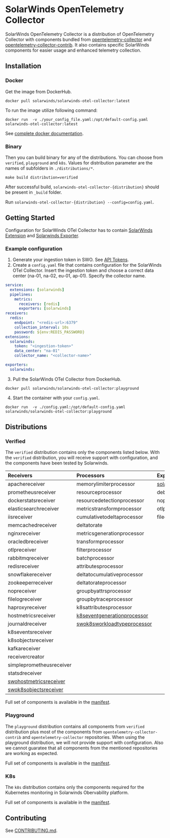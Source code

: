 # SolarWinds OpenTelemetry Collector
SolarWinds OpenTelemetry Collector is a distribution of OpenTelemetry Collector with components
bundled from [opentelemetry-collector](https://github.com/open-telemetry/opentelemetry-collector/tree/main)
and [opentelemetry-collector-contrib](https://github.com/open-telemetry/opentelemetry-collector-contrib). It also contains specific SolarWinds components for easier usage and enhanced telemetry collection.


## Installation
### Docker

Get the image from DockerHub.

`docker pull solarwinds/solarwinds-otel-collector:latest`

To run the image utilize following command:

`docker run  -v ./your_config_file.yaml:/opt/default-config.yaml solarwinds-otel-collector:latest`

See [complete docker documentation](./build/docker/README.md).

### Binary
Then you can build binary for any of the distributions. You can choose from `verified`, `playground` and `k8s`.
Values for distribution parameter are the names of subfolders in `./distributions/*`.

`make build distribution=verified`

After successful build, `solarwinds-otel-collector-{distribution}` should be present in `_build` folder.

Run `solarwinds-otel-collector-{distribution} --config=config.yaml`.

## Getting Started
Configuration for SolarWinds OTel Collector has to contain [SolarWinds Extension](./extension/solarwindsextension/README.md) and [Solarwinds Exporter](./exporter/solarwindsexporter/README.md). 

### Example configuration
1. Generate your ingestion token in SWO. See [API Tokens](https://documentation.solarwinds.com/en/success_center/observability/content/settings/api-tokens.htm).
2. Create a `config.yaml` file that contains configuration for the SolarWinds OTel Collector. Insert the ingestion token and choose a correct data center (na-01, na-02, eu-01, ap-01). Specify the collector name.
```yaml
service:
  extensions: [solarwinds]
  pipelines:
    metrics:
      receivers: [redis]
      exporters: [solarwinds]
receivers:
  redis:
    endpoint: "<redis-url>:6379"
    collection_interval: 10s
    password: ${env:REDIS_PASSWORD}
extensions:
  solarwinds:
    token: "<ingestion-token>"
    data_center: "na-01"
    collector_name: "<collector-name>"

exporters:
  solarwinds:
```
3. Pull the SolarWinds OTel Collector from DockerHub.
```
docker pull solarwinds/solarwinds-otel-collector:playground
```
4. Start the container with your `config.yaml`. 
```
docker run  -v ./config.yaml:/opt/default-config.yaml solarwinds/solarwinds-otel-collector:playground
```

## Distributions
### Verified
The `verified` distribution contains only the components listed below. With the `verified` distribution, you will receive support with configuration, and the components have been tested by Solarwinds.

| Receivers     |	Processors        | Exporters  | Extensions | Connectors|
| :---          |	:---           	  | :---       |	:---      |:---|
| apachereceiver        |	memorylimiterprocessor    |	[solarwindsexporter](./exporter/solarwindsexporter) | [solarwindsextension](./extension/solarwindsextension) |forwardconnector|
| prometheusreceiver    | resourceprocessor          |	debugexporter	|memorylimiterextension|routingconnector|
| dockerstatsreceiver  | resourcedetectionprocessor |	nopexporter	|healthcheckextension|[solarwindsentityconnector](https://github.com/solarwinds/solarwinds-otel-collector-contrib/tree/main/connector/solarwindsentityconnector)|
| elasticsearchreceiver | metricstransformprocessor  |	otlpexporter	|k8sobserver||
| iisreceiver           | cumulativetodeltaprocessor |	fileexporter	|[solarwindsapmsettingsextension](https://github.com/open-telemetry/opentelemetry-collector-contrib/tree/main/extension/solarwindsapmsettingsextension)||
| memcachedreceiver     | deltatorate       |		|filestorage||
| nginxreceiver         | metricsgenerationprocessor |		|
| oracledbreceiver      | transformprocessor         |		|
| otlpreceiver          | filterprocessor            |		|
| rabbitmqreceiver      | batchprocessor             |		|
| redisreceiver         |	attributesprocessor ||
| snowflakereceiver     |	deltatocumulativeprocessor ||
| zookeeperreceiver     |	deltatorateprocessor ||
|nopreceiver|groupbyattrsprocessor||
|filelogreceiver|groupbytraceprocessor||
|haproxyreceiver|k8sattributesprocessor||
|hostmetricsreceiver|[k8seventgenerationprocessor](https://github.com/solarwinds/solarwinds-otel-collector-contrib/tree/main/processor/k8seventgenerationprocessor)||
|journaldreceiver|[swok8sworkloadtypeprocessor](https://github.com/solarwinds/solarwinds-otel-collector-contrib/tree/main/processor/swok8sworkloadtypeprocessor)||
|k8seventsreceiver|||||
|k8sobjectsreceiver|||||
|kafkareceiver|||||
|receivercreator|||||
|simpleprometheusreceiver|||||
|statsdreceiver|||||
|[swohostmetricsreceiver](https://github.com/solarwinds/solarwinds-otel-collector-contrib/tree/main/receiver/swohostmetricsreceiver)|||||
|[swok8sobjectsreceiver](https://github.com/solarwinds/solarwinds-otel-collector-contrib/tree/main/receiver/swok8sobjectsreceiver)|||||

Full set of components is available in the [manifest](./distributions/verified/manifest.yaml).

### Playground
The `playground` distribution contains all components from `verified` distribution plus most of the components from `opentelemetry-collector-contrib` and `opentelemetry-collector` repositories. When using the playground distribution, we will not provide support with configuration. Also we cannot guaratee that all components from the mentioned repositories are working as expected.

Full set of components is available in the [manifest](./distributions/playground/manifest.yaml).

### K8s
The `k8s` distribution contains only the components required for the Kubernetes monitoring in Solarwinds Obervability platform.

Full set of components is available in the [manifest](./distributions/k8s/manifest.yaml).

## Contributing
See [CONTRIBUTING.md](./CONTRIBUTING.md).
